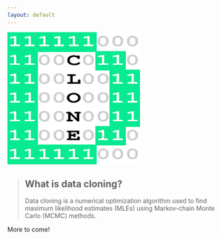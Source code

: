```yaml
---
layout: default
---
```


![](favicon.ico)

> ## What is data cloning?
>
> Data cloning is a numerical optimization algorithm used to find
> maximum likelihood estimates (MLEs) using 
> Markov-chain Monte Carlo (MCMC) methods.

More to come!
